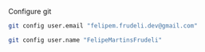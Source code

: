 Configure git
```bash
git config user.email "felipem.frudeli.dev@gmail.com"

git config user.name "FelipeMartinsFrudeli"
```
